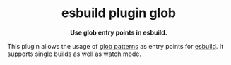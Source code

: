 <h1 align="center">esbuild plugin glob</h1>
<p align="center"><b>Use glob entry points in esbuild.</b></p>

This plugin allows the usage of [glob patterns](https://en.wikipedia.org/wiki/Glob_%28programming%29) as entry points for [esbuild](https://esbuild.github.io/). It supports single builds as well as watch mode.
